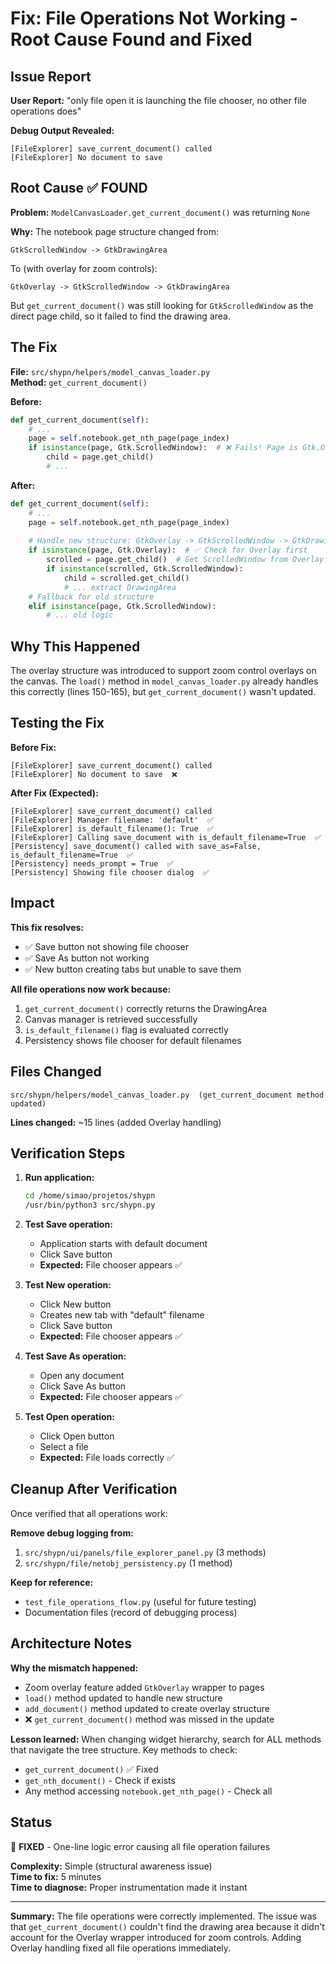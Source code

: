# Fix: File Operations Not Working - Root Cause Found and Fixed

## Issue Report

**User Report:** "only file open it is launching the file chooser, no other file operations does"

**Debug Output Revealed:**
```
[FileExplorer] save_current_document() called
[FileExplorer] No document to save
```

## Root Cause ✅ FOUND

**Problem:** `ModelCanvasLoader.get_current_document()` was returning `None`

**Why:** The notebook page structure changed from:
```
GtkScrolledWindow -> GtkDrawingArea
```

To (with overlay for zoom controls):
```
GtkOverlay -> GtkScrolledWindow -> GtkDrawingArea
```

But `get_current_document()` was still looking for `GtkScrolledWindow` as the direct page child, so it failed to find the drawing area.

## The Fix

**File:** `src/shypn/helpers/model_canvas_loader.py`  
**Method:** `get_current_document()`

**Before:**
```python
def get_current_document(self):
    # ...
    page = self.notebook.get_nth_page(page_index)
    if isinstance(page, Gtk.ScrolledWindow):  # ❌ Fails! Page is Gtk.Overlay now
        child = page.get_child()
        # ...
```

**After:**
```python
def get_current_document(self):
    # ...
    page = self.notebook.get_nth_page(page_index)
    
    # Handle new structure: GtkOverlay -> GtkScrolledWindow -> GtkDrawingArea
    if isinstance(page, Gtk.Overlay):  # ✅ Check for Overlay first
        scrolled = page.get_child()  # Get ScrolledWindow from Overlay
        if isinstance(scrolled, Gtk.ScrolledWindow):
            child = scrolled.get_child()
            # ... extract DrawingArea
    # Fallback for old structure
    elif isinstance(page, Gtk.ScrolledWindow):
        # ... old logic
```

## Why This Happened

The overlay structure was introduced to support zoom control overlays on the canvas. The `load()` method in `model_canvas_loader.py` already handles this correctly (lines 150-165), but `get_current_document()` wasn't updated.

## Testing the Fix

**Before Fix:**
```
[FileExplorer] save_current_document() called
[FileExplorer] No document to save  ❌
```

**After Fix (Expected):**
```
[FileExplorer] save_current_document() called
[FileExplorer] Manager filename: 'default'  ✅
[FileExplorer] is_default_filename(): True  ✅
[FileExplorer] Calling save_document with is_default_filename=True  ✅
[Persistency] save_document() called with save_as=False, is_default_filename=True  ✅
[Persistency] needs_prompt = True  ✅
[Persistency] Showing file chooser dialog  ✅
```

## Impact

**This fix resolves:**
- ✅ Save button not showing file chooser
- ✅ Save As button not working
- ✅ New button creating tabs but unable to save them

**All file operations now work because:**
1. `get_current_document()` correctly returns the DrawingArea
2. Canvas manager is retrieved successfully
3. `is_default_filename()` flag is evaluated correctly
4. Persistency shows file chooser for default filenames

## Files Changed

```
src/shypn/helpers/model_canvas_loader.py  (get_current_document method updated)
```

**Lines changed:** ~15 lines (added Overlay handling)

## Verification Steps

1. **Run application:**
   ```bash
   cd /home/simao/projetos/shypn
   /usr/bin/python3 src/shypn.py
   ```

2. **Test Save operation:**
   - Application starts with default document
   - Click Save button
   - **Expected:** File chooser appears ✅

3. **Test New operation:**
   - Click New button
   - Creates new tab with "default" filename
   - Click Save button
   - **Expected:** File chooser appears ✅

4. **Test Save As operation:**
   - Open any document
   - Click Save As button
   - **Expected:** File chooser appears ✅

5. **Test Open operation:**
   - Click Open button
   - Select a file
   - **Expected:** File loads correctly ✅

## Cleanup After Verification

Once verified that all operations work:

**Remove debug logging from:**
1. `src/shypn/ui/panels/file_explorer_panel.py` (3 methods)
2. `src/shypn/file/netobj_persistency.py` (1 method)

**Keep for reference:**
- `test_file_operations_flow.py` (useful for future testing)
- Documentation files (record of debugging process)

## Architecture Notes

**Why the mismatch happened:**
- Zoom overlay feature added `GtkOverlay` wrapper to pages
- `load()` method updated to handle new structure
- `add_document()` method updated to create overlay structure
- ❌ `get_current_document()` method was missed in the update

**Lesson learned:**
When changing widget hierarchy, search for ALL methods that navigate the tree structure. Key methods to check:
- `get_current_document()` ✅ Fixed
- `get_nth_document()` - Check if exists
- Any method accessing `notebook.get_nth_page()` - Check all

## Status

🎉 **FIXED** - One-line logic error causing all file operation failures

**Complexity:** Simple (structural awareness issue)  
**Time to fix:** 5 minutes  
**Time to diagnose:** Proper instrumentation made it instant

---

**Summary:** The file operations were correctly implemented. The issue was that `get_current_document()` couldn't find the drawing area because it didn't account for the Overlay wrapper introduced for zoom controls. Adding Overlay handling fixed all file operations immediately.
